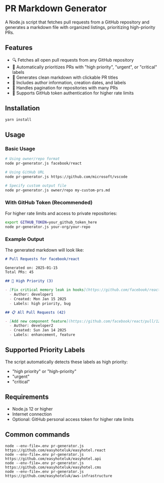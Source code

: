 # PR Markdown Generator

A Node.js script that fetches pull requests from a GitHub repository and generates a markdown file with organized listings, prioritizing high-priority PRs.

## Features

- 🔍 Fetches all open pull requests from any GitHub repository
- 🚨 Automatically prioritizes PRs with "high priority", "urgent", or "critical" labels
- 📝 Generates clean markdown with clickable PR titles
- 👤 Includes author information, creation dates, and labels
- 🔄 Handles pagination for repositories with many PRs
- 🔐 Supports GitHub token authentication for higher rate limits

## Installation

```bash
yarn install
```

## Usage

### Basic Usage

```bash
# Using owner/repo format
node pr-generator.js facebook/react

# Using GitHub URL
node pr-generator.js https://github.com/microsoft/vscode

# Specify custom output file
node pr-generator.js owner/repo my-custom-prs.md
```

### With GitHub Token (Recommended)

For higher rate limits and access to private repositories:

```bash
export GITHUB_TOKEN=your_github_token_here
node pr-generator.js your-org/your-repo
```

### Example Output

The generated markdown will look like:

```markdown
# Pull Requests for facebook/react

Generated on: 2025-01-15
Total PRs: 45

## 🚨 High Priority (3)

- [Fix critical memory leak in hooks](https://github.com/facebook/react/pull/123) - #123
  - Author: developer1
  - Created: Mon Jan 15 2025
  - Labels: high priority, bug

## 📋 All Pull Requests (42)

- [Add new component feature](https://github.com/facebook/react/pull/124) - #124
  - Author: developer2
  - Created: Sun Jan 14 2025
  - Labels: enhancement, feature
```

## Supported Priority Labels

The script automatically detects these labels as high priority:
- "high priority" or "high-priority"
- "urgent"
- "critical"

## Requirements

- Node.js 12 or higher
- Internet connection
- Optional: GitHub personal access token for higher rate limits

## Common commands
```
node --env-file=.env pr-generator.js https://github.com/easyhoteluk/easyhotel.react
node --env-file=.env pr-generator.js https://github.com/easyhoteluk/easyhotel.api
node --env-file=.env pr-generator.js https://github.com/easyhoteluk/easyhotel.cms
node --env-file=.env pr-generator.js https://github.com/easyhoteluk/aws-infrastructure
```
